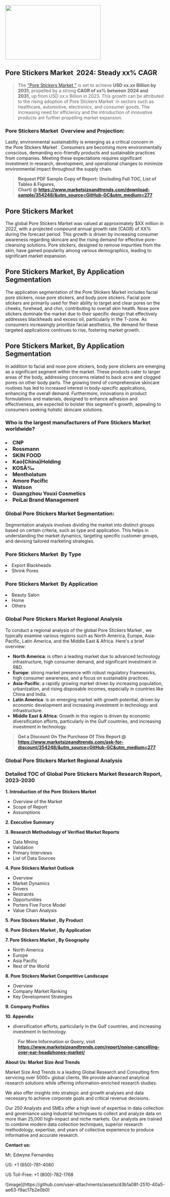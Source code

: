 <p><img class="alignnone size-medium wp-image-20088" src="https://ffe5etoiles.com/wp-content/uploads/2024/12/MST1-300x171.png" alt="" width="300" height="171" /></p><h2 id="ember46" class="ember-view reader-text-block__heading-2">Pore Stickers Market &nbsp;2024: Steady&nbsp;xx% CAGR</h2><blockquote id="ember47" class="ember-view reader-text-block__blockquote">The&nbsp;<a class="app-aware-link " href="https://www.marketsizeandtrends.com/download-sample/354248/&utm_source=GitHub-GC&utm_medium=277" target="_blank" data-test-app-aware-link="">"Pore Stickers Market "</a>&nbsp;is set to achieve&nbsp;<strong>USD&nbsp;xx.xx&nbsp;Billion by 2031,</strong>&nbsp;propelled by a strong&nbsp;<strong>CAGR of&nbsp;xx% between 2024 and 2031,</strong>&nbsp;up from USD xx.x Billion in 2023. This growth can be attributed to the rising adoption of&nbsp;Pore Stickers Market &nbsp;in sectors such as healthcare, automotive, electronics, and consumer goods. The increasing need for efficiency and the introduction of innovative products are further propelling market expansion.</blockquote><h3 id="ember48" class="ember-view reader-text-block__heading-3">Pore Stickers Market &nbsp;Overview and Projection:</h3><p id="ember49" class="ember-view reader-text-block__paragraph">Lastly, environmental sustainability is emerging as a critical concern in the&nbsp;Pore Stickers Market . Consumers are becoming more environmentally conscious, demanding eco-friendly products and sustainable practices from companies. Meeting these expectations requires significant investment in research, development, and operational changes to minimize environmental impact throughout the supply chain.</p><blockquote id="ember50" class="ember-view reader-text-block__blockquote"><strong>Request PDF Sample Copy of Report: (Including Full TOC, List of Tables &amp; Figures, Chart)&nbsp;@&nbsp;<strong><a href="https://www.marketsizeandtrends.com/download-sample/354248/&utm_source=GitHub-GC&utm_medium=277" target="_blank">https://www.marketsizeandtrends.com/download-sample/354248/&utm_source=GitHub-GC&utm_medium=277</a></strong></strong></blockquote><h3 class=""> <h2>Pore Stickers Market</h2><p>The global Pore Stickers Market was valued at approximately $XX million in 2022, with a projected compound annual growth rate (CAGR) of XX% during the forecast period. This growth is driven by increasing consumer awareness regarding skincare and the rising demand for effective pore-cleansing solutions. Pore stickers, designed to remove impurities from the skin, have gained popularity among various demographics, leading to significant market expansion.</p><h2>Pore Stickers Market, By Application Segmentation</h2><p>The application segmentation of the Pore Stickers Market includes facial pore stickers, nose pore stickers, and body pore stickers. Facial pore stickers are primarily used for their ability to target and clear pores on the cheeks, forehead, and chin, contributing to overall skin health. Nose pore stickers dominate the market due to their specific design that effectively addresses blackheads and excess oil, particularly in the T-zone. As consumers increasingly prioritize facial aesthetics, the demand for these targeted applications continues to rise, fostering market growth.</p><h2>Pore Stickers Market, By Application Segmentation</h2><p>In addition to facial and nose pore stickers, body pore stickers are emerging as a significant segment within the market. These products cater to larger areas of the body, addressing concerns related to back acne and clogged pores on other body parts. The growing trend of comprehensive skincare routines has led to increased interest in body-specific applications, enhancing the overall demand. Furthermore, innovations in product formulations and materials, designed to enhance adhesion and effectiveness, are expected to bolster this segment's growth, appealing to consumers seeking holistic skincare solutions.</p></h3><h3 id="" class="">Who is the largest manufacturers of&nbsp;Pore Stickers Market  worldwide?</h3><h3 class=""></Li><Li>CNP</Li><Li> Rossmann</Li><Li> SKIN FOOD</Li><Li> Kao(China)Holding</Li><Li> KOSÃ‰</Li><Li> Mentholatum</Li><Li> Amore Pacific</Li><Li> Watson</Li><Li> Guangzhou Youxi Cosmetics</Li><Li> PeiLai Brand Management</h3><h3 id="ember53" class="ember-view reader-text-block__heading-3">Global&nbsp;Pore Stickers Market  Segmentation:</h3><p id="ember54" class="ember-view reader-text-block__paragraph">Segmentation analysis involves dividing the market into distinct groups based on certain criteria, such as type and application. This helps in understanding the market dynamics, targeting specific customer groups, and devising tailored marketing strategies.</p><h3 id="" class="">Pore Stickers Market &nbsp;By Type</h3><p></Li><Li>Export Blackheads</Li><Li> Shrink Pores</p><h3 id="" class="">Pore Stickers Market &nbsp;By Application</h3><p class=""></Li><Li>Beauty Salon</Li><Li> Home</Li><Li> Others</p><h3 id="ember62" class="ember-view reader-text-block__heading-3">Global Pore Stickers Market  Regional Analysis</h3><p id="ember63" class="ember-view reader-text-block__paragraph">To conduct a regional analysis of the global Pore Stickers Market , we typically examine various regions such as North America, Europe, Asia-Pacific, Latin America, and the Middle East &amp; Africa. Here's a brief overview:</p><ul><li><strong>North America</strong>: is often a leading market due to advanced technology infrastructure, high consumer demand, and significant investment in R&amp;D.</li><li><strong>Europe</strong>: strong market presence with robust regulatory frameworks, high consumer awareness, and a focus on sustainable practices.</li><li><strong>Asia-Pacific</strong>: a rapidly growing market driven by increasing population, urbanization, and rising disposable incomes, especially in countries like China and India.</li><li><strong>Latin America</strong>: is an emerging market with growth potential, driven by economic development and increasing investment in technology and infrastructure.</li><li><strong>Middle East &amp; Africa</strong>: Growth in this region is driven by economic diversification efforts, particularly in the Gulf countries, and increasing investment in technology.</li></ul><blockquote id="ember61" class="ember-view reader-text-block__blockquote"><strong>Get a Discount On The Purchase Of This Report @ <strong><a href="https://html-cleaner.com/" target="">https://www.marketsizeandtrends.com/ask-for-discount/354248/&utm_source=GitHub-GC&utm_medium=277</a></strong></strong></blockquote><h3 id="ember62" class="ember-view reader-text-block__heading-3">Global Pore Stickers Market  Regional Analysis</h3><h3 id="" class="">Detailed TOC of Global Pore Stickers Market  Research Report, 2023-2030</h3><p id="" class=""><strong>1. Introduction of the Pore Stickers Market </strong></p><ul><li>Overview of the Market</li><li>Scope of Report</li><li>Assumptions</li></ul><p id="" class=""><strong>2. Executive Summary</strong></p><p id="" class=""><strong>3. Research Methodology of Verified Market Reports</strong></p><ul><li>Data Mining</li><li>Validation</li><li>Primary Interviews</li><li>List of Data Sources</li></ul><p id="" class=""><strong>4. Pore Stickers Market  Outlook</strong></p><ul><li>Overview</li><li>Market Dynamics</li><li>Drivers</li><li>Restraints</li><li>Opportunities</li><li>Porters Five Force Model</li><li>Value Chain Analysis</li></ul><p id="" class=""><strong>5. Pore Stickers Market , By Product</strong></p><p id="" class=""><strong>6. Pore Stickers Market , By Application</strong></p><p id="" class=""><strong>7. Pore Stickers Market , By Geography</strong></p><ul><li>North America</li><li>Europe</li><li>Asia Pacific</li><li>Rest of the World</li></ul><p id="" class=""><strong>8. Pore Stickers Market  Competitive Landscape</strong></p><ul><li>Overview</li><li>Company Market Ranking</li><li>Key Development Strategies</li></ul><p id="" class=""><strong>9. Company Profiles</strong></p><p id="" class=""><strong>10. Appendix</strong></p><ul><li>diversification efforts, particularly in the Gulf countries, and increasing investment in technology.</li></ul><blockquote id="ember65" class="ember-view reader-text-block__blockquote"><strong>For More Information or Query, visit <strong><strong><a href="https://html-cleaner.com/" target="">https://www.marketsizeandtrends.com/report/noise-cancelling-over-ear-headphones-market/</a></strong></strong></strong></blockquote><p id="" class=""><strong>About Us: Market Size And Trends</strong></p><p id="" class="">Market Size And Trends is a leading Global Research and Consulting firm servicing over 5000+ global clients. We provide advanced analytical research solutions while offering information-enriched research studies.</p><p id="" class="">We also offer insights into strategic and growth analyses and data necessary to achieve corporate goals and critical revenue decisions.</p><p id="" class="">Our 250 Analysts and SMEs offer a high level of expertise in data collection and governance using industrial techniques to collect and analyze data on more than 25,000 high-impact and niche markets. Our analysts are trained to combine modern data collection techniques, superior research methodology, expertise, and years of collective experience to produce informative and accurate research.</p><p id="" class=""><strong>Contact us:</strong></p><p id="" class="">Mr. Edwyne Fernandes</p><p id="" class="">US: +1 (650)-781-4080</p><p id="" class="">US Toll-Free: +1 (800)-782-1768</p>
![image](https://github.com/user-attachments/assets/d3b1a08f-2510-40a5-ae63-f9ac17b2e0b0)
